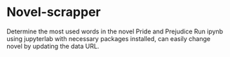 # Novel-scrapper
Determine the most used words in the novel Pride and Prejudice
Run ipynb using jupyterlab with necessary packages installed, can easily change novel by updating the data URL.
